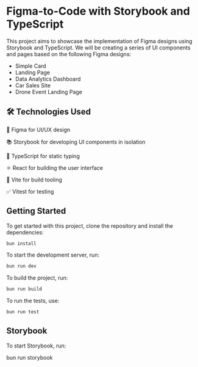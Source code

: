 # Figma-to-Code with Storybook and TypeScript

This project aims to showcase the implementation of Figma designs using Storybook and TypeScript. We will be creating a series of UI components and pages based on the following Figma designs:

- Simple Card
- Landing Page
- Data Analytics Dashboard
- Car Sales Site
- Drone Event Landing Page

## 🛠 Technologies Used

🎨 Figma for UI/UX design

📚 Storybook for developing UI components in isolation

🦋 TypeScript for static typing

⚛️ React for building the user interface

🚀 Vite for build tooling

✅ Vitest for testing

## Getting Started
To get started with this project, clone the repository and install the dependencies:

```sh
bun install
```

To start the development server, run:

```sh
bun run dev
```

To build the project, run:

```sh
bun run build
```

To run the tests, use:

```sh
bun run test
```

## Storybook

To start Storybook, run:

bun run storybook